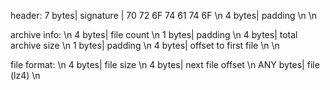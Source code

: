 header:
7 bytes| signature | 70 72 6F 74 61 74 6F \n
4 bytes| padding \n \n

archive info: \n
4 bytes| file count \n
1 bytes| padding \n
4 bytes| total archive size \n
1 bytes| padding \n
4 bytes| offset to first file \n \n

file format: \n
4 bytes| file size \n
4 bytes| next file offset \n
ANY bytes| file (lz4) \n
